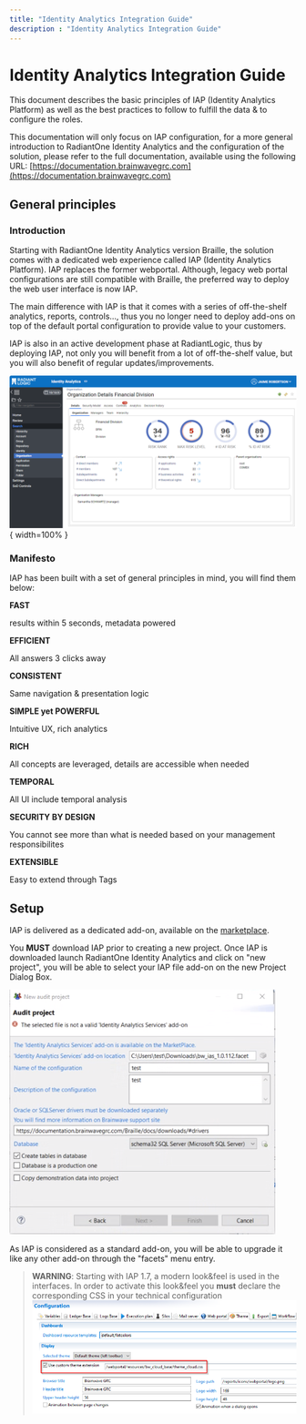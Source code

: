 ```yaml
---
title: "Identity Analytics Integration Guide"
description : "Identity Analytics Integration Guide"
---
```


# Identity Analytics Integration Guide

This document describes the basic principles of IAP (Identity Analytics Platform) as well as the best practices to follow to fulfill the data & to configure the roles.

This documentation will only focus on IAP configuration, for a more general introduction to RadiantOne Identity Analytics and the configuration of the solution, please refer to the full documentation, available using the following URL:
[https://documentation.brainwavegrc.com](https://documentation.brainwavegrc.com)

## General principles

### Introduction

Starting with RadiantOne Identity Analytics version Braille, the solution comes with a dedicated web experience called IAP (Identity Analytics Platform). IAP replaces the former webportal. Although, legacy web portal configurations are still compatible with Braille, the preferred way to deploy the web user interface is now IAP.

The main difference with IAP is that it comes with a series of off-the-shelf analytics, reports, controls..., thus you no longer need to deploy add-ons on top of the default portal configuration to provide value to your customers.

IAP is also in an active development phase at RadiantLogic, thus by deploying IAP, not only you will benefit from a lot of off-the-shelf value, but you will also benefit of regular updates/improvements.

![](./media/image1.png){ width=100% }

### Manifesto

IAP has been built with a set of general principles in mind, you will find them below:

**FAST**

results within 5 seconds, metadata powered

**EFFICIENT**

All answers 3 clicks away

**CONSISTENT**

Same navigation & presentation logic

**SIMPLE yet POWERFUL**

Intuitive UX, rich analytics

**RICH**

All concepts are leveraged, details are accessible when needed

**TEMPORAL**

All UI include temporal analysis

**SECURITY BY DESIGN**

You cannot see more than what is needed based on your management responsibilites

**EXTENSIBLE**

Easy to extend through Tags

## Setup

IAP is delivered as a dedicated add-on, available on the [marketplace](https://marketplace.brainwavegrc.com/package/bw_ias/).

You **MUST** download IAP prior to creating a new project. Once IAP is downloaded launch RadiantOne Identity Analytics and click on "new project", you will be able to select your IAP file add-on on the new Project Dialog Box.

![](./media/image2.png)

As IAP is considered as a standard add-on, you will be able to upgrade it like any other add-on through the "facets" menu entry.

> <span stle="color:red">**WARNING**:</span> Starting with IAP 1.7, a modern look&feel is used in the interfaces.
> In order to activate this look&feel you **must** declare the corresponding CSS in your technical configuration
> ![CSS decleration](./media/image69.png "CSS declaration")
